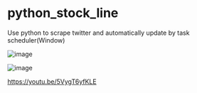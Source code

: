 # python_stock_line

Use python to scrape twitter and automatically update by task scheduler(Window)

![image](https://user-images.githubusercontent.com/77183620/136868320-ca8a9e32-5d94-44fe-8edb-939bb4fda12a.png)

![image](https://user-images.githubusercontent.com/77183620/136868357-9e83b23a-2b4f-407e-88ec-5cd914539f6b.png)

https://youtu.be/5VygT6yfKLE
